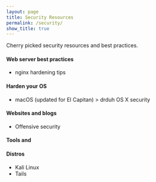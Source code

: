 ```yaml
---
layout: page
title: Security Resources
permalink: /security/
show_title: true
---
```


Cherry picked security resources and best practices.

#### Web server best practices

- nginx hardening tips

#### Harden your OS

- macOS (updated for El Capitan) > drduh OS X security

#### Websites and blogs

- Offensive security

#### Tools and



#### Distros

- Kali Linux
- Tails

